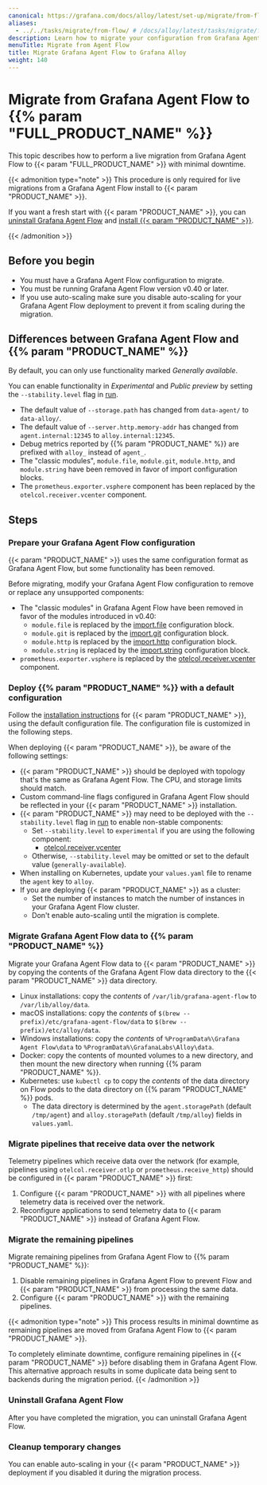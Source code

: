 ```yaml
---
canonical: https://grafana.com/docs/alloy/latest/set-up/migrate/from-flow/
aliases:
  - ../../tasks/migrate/from-flow/ # /docs/alloy/latest/tasks/migrate/from-flow/
description: Learn how to migrate your configuration from Grafana Agent Flow to Grafana Alloy
menuTitle: Migrate from Agent Flow
title: Migrate Grafana Agent Flow to Grafana Alloy
weight: 140
---
```


# Migrate from Grafana Agent Flow to {{% param "FULL_PRODUCT_NAME" %}}

This topic describes how to perform a live migration from Grafana Agent Flow to {{< param "FULL_PRODUCT_NAME" >}} with minimal downtime.

{{< admonition type="note" >}}
This procedure is only required for live migrations from a Grafana Agent Flow install to {{< param "PRODUCT_NAME" >}}.

If you want a fresh start with {{< param "PRODUCT_NAME" >}}, you can [uninstall Grafana Agent Flow][uninstall] and [install {{< param "PRODUCT_NAME" >}}][install].

[uninstall]: https://grafana.com/docs/agent/latest/flow/get-started/install/
[install]: ../../../set-up/install/
{{< /admonition >}}

## Before you begin

* You must have a Grafana Agent Flow configuration to migrate.
* You must be running Grafana Agent Flow version v0.40 or later.
* If you use auto-scaling make sure you disable auto-scaling for your Grafana Agent Flow deployment to prevent it from scaling during the migration.

## Differences between Grafana Agent Flow and {{% param "PRODUCT_NAME" %}}

By default, you can only use functionality marked _Generally available_.

You can enable functionality in _Experimental_ and _Public preview_ by setting the `--stability.level` flag in [run].

* The default value of `--storage.path` has changed from `data-agent/` to `data-alloy/`.
* The default value of `--server.http.memory-addr` has changed from `agent.internal:12345` to `alloy.internal:12345`.
* Debug metrics reported by {{% param "PRODUCT_NAME" %}} are prefixed with `alloy_` instead of `agent_`.
* The "classic modules", `module.file`, `module.git`, `module.http`, and `module.string` have been removed in favor of import configuration blocks.
* The `prometheus.exporter.vsphere` component has been replaced by the `otelcol.receiver.vcenter` component.

## Steps

### Prepare your Grafana Agent Flow configuration

{{< param "PRODUCT_NAME" >}} uses the same configuration format as Grafana Agent Flow, but some functionality has been removed.

Before migrating, modify your Grafana Agent Flow configuration to remove or replace any unsupported components:

* The "classic modules" in Grafana Agent Flow have been removed in favor of the modules introduced in v0.40:
  * `module.file` is replaced by the [import.file] configuration block.
  * `module.git` is replaced by the [import.git] configuration block.
  * `module.http` is replaced by the [import.http] configuration block.
  * `module.string` is replaced by the [import.string] configuration block.
* `prometheus.exporter.vsphere` is replaced by the [otelcol.receiver.vcenter] component.

[import.file]: ../../../reference/config-blocks/import.file/
[import.git]: ../../../reference/config-blocks/import.git/
[import.http]: ../../../reference/config-blocks/import.http/
[import.string]: ../../../reference/config-blocks/import.string/
[otelcol.receiver.vcenter]: ../../../reference/components/otelcol/otelcol.receiver.vcenter/

### Deploy {{% param "PRODUCT_NAME" %}} with a default configuration

Follow the [installation instructions][install] for {{< param "PRODUCT_NAME" >}}, using the default configuration file. The configuration file is customized in the following steps.

When deploying {{< param "PRODUCT_NAME" >}}, be aware of the following settings:

* {{< param "PRODUCT_NAME" >}} should be deployed with topology that's the same as Grafana Agent Flow.
  The CPU, and storage limits should match.
* Custom command-line flags configured in Grafana Agent Flow should be reflected in your {{< param "PRODUCT_NAME" >}} installation.
* {{< param "PRODUCT_NAME" >}} may need to be deployed with the `--stability.level` flag in [run] to enable non-stable components:
  * Set `--stability.level` to `experimental` if you are using the following component:
    * [otelcol.receiver.vcenter]
  * Otherwise, `--stability.level` may be omitted or set to the default value (`generally-available`).
* When installing on Kubernetes, update your `values.yaml` file to rename the `agent` key to `alloy`.
* If you are deploying {{< param "PRODUCT_NAME" >}} as a cluster:
  * Set the number of instances to match the number of instances in your Grafana Agent Flow cluster.
  * Don't enable auto-scaling until the migration is complete.

### Migrate Grafana Agent Flow data to {{% param "PRODUCT_NAME" %}}

Migrate your Grafana Agent Flow data to {{< param "PRODUCT_NAME" >}} by copying the contents of the Grafana Agent Flow data directory to the {{< param "PRODUCT_NAME" >}} data directory.

* Linux installations: copy the _contents_ of `/var/lib/grafana-agent-flow` to `/var/lib/alloy/data`.
* macOS installations: copy the _contents_ of `$(brew --prefix)/etc/grafana-agent-flow/data` to `$(brew --prefix)/etc/alloy/data`.
* Windows installations: copy the _contents_ of `%ProgramData%\Grafana Agent Flow\data` to `%ProgramData%\GrafanaLabs\Alloy\data`.
* Docker: copy the contents of mounted volumes to a new directory, and then mount the new directory when running {{% param "PRODUCT_NAME" %}}.
* Kubernetes: use `kubectl cp` to copy the _contents_ of the data directory on Flow pods to the data directory on {{% param "PRODUCT_NAME" %}} pods.
  * The data directory is determined by the `agent.storagePath` (default `/tmp/agent`) and `alloy.storagePath` (default `/tmp/alloy`) fields in `values.yaml`.

### Migrate pipelines that receive data over the network

Telemetry pipelines which receive data over the network (for example, pipelines using `otelcol.receiver.otlp` or `prometheus.receive_http`) should be configured in {{< param "PRODUCT_NAME" >}} first:

1. Configure {{< param "PRODUCT_NAME" >}} with all pipelines where telemetry data is received over the network.
1. Reconfigure applications to send telemetry data to {{< param "PRODUCT_NAME" >}} instead of Grafana Agent Flow.

### Migrate the remaining pipelines

Migrate remaining pipelines from Grafana Agent Flow to {{% param "PRODUCT_NAME" %}}:

1. Disable remaining pipelines in Grafana Agent Flow to prevent Flow and {{< param "PRODUCT_NAME" >}} from processing the same data.
2. Configure {{< param "PRODUCT_NAME" >}} with the remaining pipelines.

{{< admonition type="note" >}}
This process results in minimal downtime as remaining pipelines are moved from Grafana Agent Flow to {{< param "PRODUCT_NAME" >}}.

To completely eliminate downtime, configure remaining pipelines in {{< param "PRODUCT_NAME" >}} before disabling them in Grafana Agent Flow.
This alternative approach results in some duplicate data being sent to backends during the migration period.
{{< /admonition >}}

### Uninstall Grafana Agent Flow

After you have completed the migration, you can uninstall Grafana Agent Flow.

### Cleanup temporary changes

You can enable auto-scaling in your {{< param "PRODUCT_NAME" >}} deployment if you disabled it during the migration process.

[install]: ../../../set-up/install
[run]: ../../../reference/cli/run
